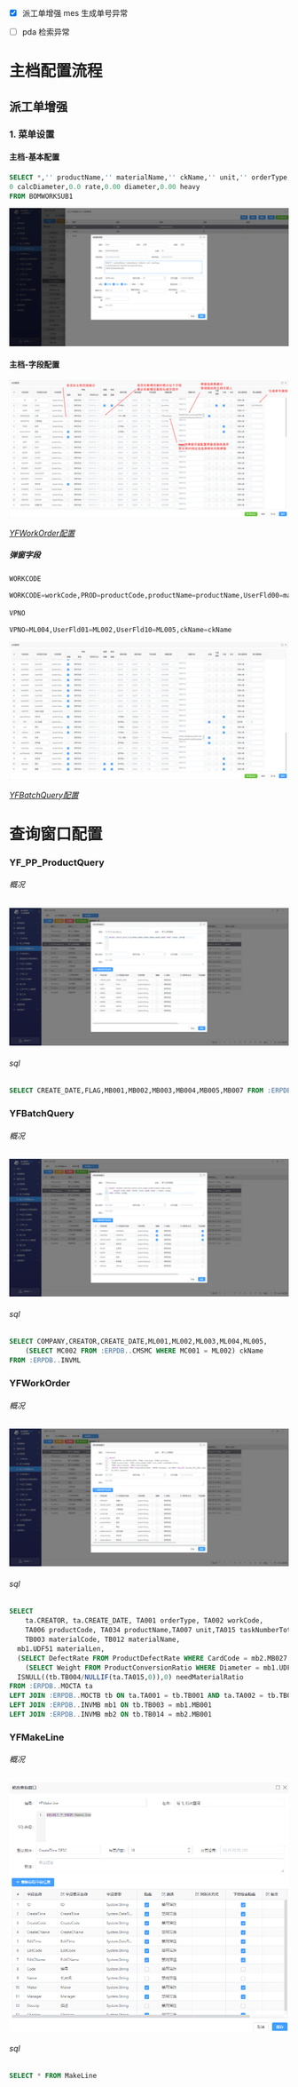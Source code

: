 - [x] 派工单增强 mes 生成单号异常
- [ ] pda 检索异常







# 主档配置流程

## 派工单增强

### 1. 菜单设置

#### 主档-基本配置

```sql
SELECT *,'' productName,'' materialName,'' ckName,'' unit,'' orderType,
0 calcDiameter,0.0 rate,0.00 diameter,0.00 heavy
FROM BOMWORKSUB1
```

![image-20240111095814783](./assets/image-20240111095814783.png)

#### 主档-字段配置

![image-20240111100327995](./assets/image-20240111100327995.png)

*[YFWorkOrder配置](#YFWorkOrder)*

##### 弹窗字段

`WORKCODE`

```sql
WORKCODE=workCode,PROD=productCode,productName=productName,UserFld00=materialCode,materialName=materialName,unit=unit,QTY=taskNumberTotal,orderType=orderType,rate=rate,diameter=diameter,heavy=heavy
```

`VPNO`

```sql
VPNO=ML004,UserFld01=ML002,UserFld10=ML005,ckName=ckName
```

![image-20240111100509677](./assets/image-20240111100509677.png)

*[YFBatchQuery配置](#YFBatchQuery)*









# 查询窗口配置

### YF_PP_ProductQuery

###### 概况

![image-20240111100842010](./assets/image-20240111100842010.png)

###### sql

```sql
SELECT CREATE_DATE,FLAG,MB001,MB002,MB003,MB004,MB005,MB007 FROM :ERPDB..INVMB
```



### YFBatchQuery

###### 概况

![image-20240111100926380](./assets/image-20240111100926380.png)

###### sql

```sql
SELECT COMPANY,CREATOR,CREATE_DATE,ML001,ML002,ML003,ML004,ML005,
    (SELECT MC002 FROM :ERPDB..CMSMC WHERE MC001 = ML002) ckName
FROM :ERPDB..INVML
```



### YFWorkOrder

###### 概况

![image-20240111101032607](./assets/image-20240111101032607.png)

###### sql

```sql
SELECT 
	ta.CREATOR, ta.CREATE_DATE, TA001 orderType, TA002 workCode, 
	TA006 productCode, TA034 productName,TA007 unit,TA015 taskNumberTotal,
	TB003 materialCode, TB012 materialName,
  mb1.UDF51 materialLen,
  (SELECT DefectRate FROM ProductDefectRate WHERE CardCode = mb2.MB027 COLLATE Chinese_PRC_BIN) rate,
	(SELECT Weight FROM ProductConversionRatio WHERE Diameter = mb1.UDF51) weight,
  ISNULL((tb.TB004/NULLIF(ta.TA015,0)),0) needMaterialRatio
FROM :ERPDB..MOCTA ta
LEFT JOIN :ERPDB..MOCTB tb ON ta.TA001 = tb.TB001 AND ta.TA002 = tb.TB002
LEFT JOIN :ERPDB..INVMB mb1 ON tb.TB003 = mb1.MB001
LEFT JOIN :ERPDB..INVMB mb2 ON tb.TB014 = mb2.MB001
```

### YFMakeLine

###### 概况

![image-20240313090345017](./assets/image-20240313090345017.png)

###### sql

```sql
SELECT * FROM MakeLine
```

